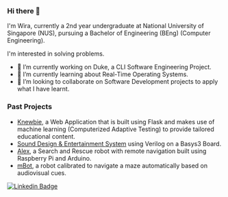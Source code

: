 ### Hi there 👋

I'm Wira, currently a 2nd year undergraduate at National University of Singapore (NUS), pursuing a Bachelor of Engineering (BEng) (Computer Engineering).

I'm interested in solving problems.

- 🔭 I’m currently working on Duke, a CLI Software Engineering Project.
- 🌱 I’m currently learning about Real-Time Operating Systems.
- 👯 I’m looking to collaborate on Software Development projects to apply what I have learnt.

### Past Projects

- [Knewbie](https://github.com/Orbital-Knewbie/Knewbie), a Web Application that is built using Flask and makes use of machine learning (Computerized Adaptive Testing) to provide tailored educational content.
- [Sound Design & Entertainment System](https://github.com/hughjazzman/EE2026-FPGA-Project) using Verilog on a Basys3 Board.
- [Alex](https://github.com/hughjazzman/alex-4-1-2), a Search and Rescue robot with remote navigation built using Raspberry Pi and Arduino.
- [mBot](https://github.com/hughjazzman/mBot), a robot calibrated to navigate a maze automatically based on audiovisual cues.


<!--
**hughjazzman/hughjazzman** is a ✨ _special_ ✨ repository because its `README.md` (this file) appears on your GitHub profile.

Here are some ideas to get you started:

- 🔭 I’m currently working on ...
- 🌱 I’m currently learning ...
- 👯 I’m looking to collaborate on ...
- 🤔 I’m looking for help with ...
- 💬 Ask me about ...
- 📫 How to reach me: ...
- 😄 Pronouns: ...
- ⚡ Fun fact: ...
-->
[![Linkedin Badge](https://img.shields.io/badge/-LinkedIn-blue?style=flat-square&logo=Linkedin&logoColor=white)](https://www.linkedin.com/in/wira-azmoon-4a2198194/)
